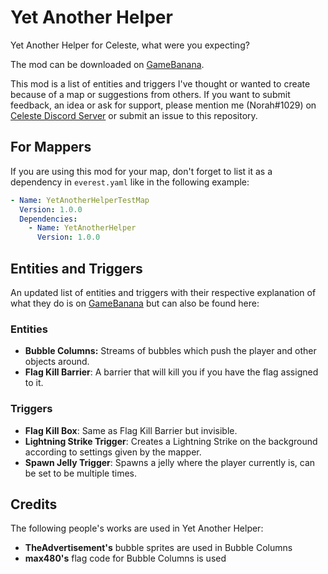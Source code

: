 # Yet Another Helper
Yet Another Helper for Celeste, what were you expecting?

The mod can be downloaded on [GameBanana](https://gamebanana.com/gamefiles/13148).

This mod is a list of entities and triggers I've thought or wanted to create because of a map or suggestions from others. If you want to submit feedback, an idea or ask for support, please mention me (Norah#1029) on [Celeste Discord Server](https://discord.gg/celeste) or submit an issue to this repository.

## For Mappers
If you are using this mod for your map, don't forget to list it as a dependency in `everest.yaml` like in the following example:
```yaml
- Name: YetAnotherHelperTestMap
  Version: 1.0.0
  Dependencies:
    - Name: YetAnotherHelper
      Version: 1.0.0
```

## Entities and Triggers
An updated list of entities and triggers with their respective explanation of what they do is on [GameBanana](https://gamebanana.com/gamefiles/13148) but can also be found here:

### Entities
- **Bubble Columns:** Streams of bubbles which push the player and other objects around.
- **Flag Kill Barrier**: A barrier that will kill you if you have the flag assigned to it.

### Triggers
- **Flag Kill Box**: Same as Flag Kill Barrier but invisible.
- **Lightning Strike Trigger**: Creates a Lightning Strike on the background according to settings given by the mapper.
- **Spawn Jelly Trigger**: Spawns a jelly where the player currently is, can be set to be multiple times.

## Credits
The following people's works are used in Yet Another Helper:
- **TheAdvertisement's** bubble sprites are used in Bubble Columns
- **max480's** flag code for Bubble Columns is used
